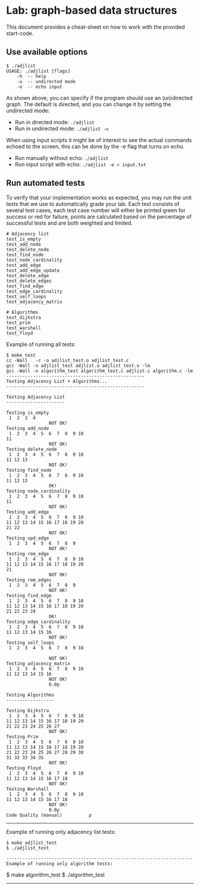 # Lab: graph-based data structures
This document provides a cheat-sheet on how to work with the provided
start-code.

## Use available options
```
$ ./adjlist
USAGE: ./adjlist [flags]
	-h	-- help
	-u 	-- undirected mode
	-e	-- echo input

```

As shown above, you can specify if the program should use an (un)directed graph.
The default is directed, and you can change it by setting the undirected mode:
- Run in directed mode: `./adjlist`
- Run in undirected mode: `./adjlist -u`

When using input scripts it might be of interest to see the actual commands
echoed to the screen, this can be done by the -e flag that turns on echo.
- Run manually without echo: `./adjlist`
- Run input script with echo: `./adjlist -e < input.txt`

## Run automated tests
To verify that your implementation works as expected, you may run the unit tests
that we use to automatically grade your lab. Each test consists of several test
cases, each test case number will either be printed green for success or red
for failure, points are calculated based on the percentage of successful tests
and are both weighted and limited. 
```
# Adjacency list
test_is_empty
test_add_node
test_delete_node
test_find_node
test_node_cardinality
test_add_edge
test_add_edge_update
test_delete_edge
test_delete_edges
test_find_edge
test_edge_cardinality
test_self_loops
test_adjacency_matrix

# Algorithms
test_dijkstra
test_prim
test_warshall
test_floyd
```

Example of running all tests:
```
$ make test
cc -Wall   -c -o adjlist_test.o adjlist_test.c
gcc -Wall -o adjlist_test adjlist.o adjlist_test.o -lm
gcc -Wall -o algorithm_test algorithm_test.c adjlist.c algorithm.c -lm
----------------------------------------------------
Testing Adjacency List + Algorithms...
----------------------------------------------------

Testing Adjacency List
----------------------

Testing is_empty
 1  2  3  4
				NOT OK!
Testing add_node
 1  2  3  4  5  6  7  8  9 10
11
				NOT OK!
Testing delete_node
 1  2  3  4  5  6  7  8  9 10
11 12 13
				NOT OK!
Testing find_node
 1  2  3  4  5  6  7  8  9 10
11 12 13
				OK!
Testing node_cardinality
 1  2  3  4  5  6  7  8  9 10
11
				NOT OK!
Testing add_edge
 1  2  3  4  5  6  7  8  9 10
11 12 13 14 15 16 17 18 19 20
21 22
				NOT OK!
Testing upd_edge
 1  2  3  4  5  6  7  8  9
				NOT OK!
Testing rem_edge
 1  2  3  4  5  6  7  8  9 10
11 12 13 14 15 16 17 18 19 20
21
				NOT OK!
Testing rem_edges
 1  2  3  4  5  6  7  8  9
				NOT OK!
Testing find_edge
 1  2  3  4  5  6  7  8  9 10
11 12 13 14 15 16 17 18 19 20
21 22 23 24
				OK!
Testing edge_cardinality
 1  2  3  4  5  6  7  8  9 10
11 12 13 14 15 16
				NOT OK!
Testing self_loops
 1  2  3  4  5  6  7  8  9 10

				NOT OK!
Testing adjacency_matrix
 1  2  3  4  5  6  7  8  9 10
11 12 13 14 15 16
				NOT OK!
				0.0p

Testing Algorithms
------------------

Testing Dijkstra
 1  2  3  4  5  6  7  8  9 10
11 12 13 14 15 16 17 18 19 20
21 22 23 24 25 26 27
				NOT OK!
Testing Prim
 1  2  3  4  5  6  7  8  9 10
11 12 13 14 15 16 17 18 19 20
21 22 23 24 25 26 27 28 29 30
31 32 33 34 35
				NOT OK!
Testing Floyd
 1  2  3  4  5  6  7  8  9 10
11 12 13 14 15 16 17 18
				NOT OK!
Testing Warshall
 1  2  3  4  5  6  7  8  9 10
11 12 13 14 15 16 17 18
				NOT OK!
				0.0p
Code Quality (manual)		   p
```
----------------------------------------------------------------------
Example of running only adjacency list tests:
```
$ make adjlist_test
$ ./adjlist_test

----------------------------------------------------------------------
Example of running only algorithm tests:
```
$ make algorithm_test
$ ./algorithm_test

----------------------------------------------------------------------
